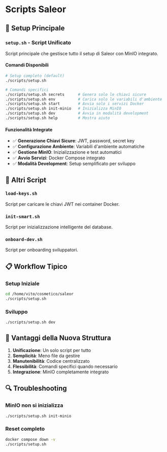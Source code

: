 # Scripts Saleor

## 🚀 Setup Principale

### `setup.sh` - Script Unificato

Script principale che gestisce tutto il setup di Saleor con MinIO integrato.

#### Comandi Disponibili

```bash
# Setup completo (default)
./scripts/setup.sh

# Comandi specifici
./scripts/setup.sh secrets      # Genera solo le chiavi sicure
./scripts/setup.sh env          # Carica solo le variabili d'ambiente
./scripts/setup.sh start        # Avvia solo i servizi Docker
./scripts/setup.sh init-minio   # Inizializza MinIO
./scripts/setup.sh dev          # Avvia in modalità development
./scripts/setup.sh help         # Mostra aiuto
```

#### Funzionalità Integrate

- ✅ **Generazione Chiavi Sicure**: JWT, password, secret key
- ✅ **Configurazione Ambiente**: Variabili d'ambiente automatiche
- ✅ **Gestione MinIO**: Inizializzazione e test automatici
- ✅ **Avvio Servizi**: Docker Compose integrato
- ✅ **Modalità Development**: Setup semplificato per sviluppo

## 🔧 Altri Script

### `load-keys.sh`
Script per caricare le chiavi JWT nei container Docker.

### `init-smart.sh`
Script per inizializzazione intelligente del database.

### `onboard-dev.sh`
Script per onboarding sviluppatori.

## 📋 Workflow Tipico

### Setup Iniziale
```bash
cd /home/vito/cosmetico/saleor
./scripts/setup.sh
```

### Sviluppo
```bash
./scripts/setup.sh dev
```


## 🎯 Vantaggi della Nuova Struttura

1. **Unificazione**: Un solo script per tutto
2. **Semplicità**: Meno file da gestire
3. **Manutenibilità**: Codice centralizzato
4. **Flessibilità**: Comandi specifici quando necessario
5. **Integrazione**: MinIO completamente integrato

## 🔍 Troubleshooting

### MinIO non si inizializza
```bash
./scripts/setup.sh init-minio
```


### Reset completo
```bash
docker compose down -v
./scripts/setup.sh
```
